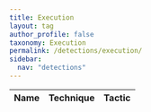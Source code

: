 ```yaml
---
title: Execution
layout: tag
author_profile: false
taxonomy: Execution
permalink: /detections/execution/
sidebar:
  nav: "detections"
---
```


| Name    |   Technique |     Tactic   |
| ----------- | ----------- |--------------|
